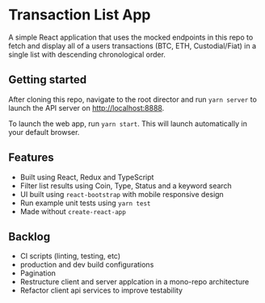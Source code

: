 # Transaction List App

A simple React application that uses the mocked endpoints in this repo to fetch and display all of a users transactions
(BTC, ETH, Custodial/Fiat) in a single list with descending chronological order.

## Getting started

After cloning this repo, navigate to the root director and run `yarn server` to launch the API server on [http://localhost:8888]().

To launch the web app, run `yarn start`. This will launch automatically in your default browser.

## Features

- Built using React, Redux and TypeScript
- Filter list results using Coin, Type, Status and a keyword search
- UI built using `react-bootstrap` with mobile responsive design
- Run example unit tests using `yarn test`
- Made without `create-react-app` 

## Backlog

- CI scripts (linting, testing, etc) 
- production and dev build configurations
- Pagination
- Restructure client and server applcation in a mono-repo architecture
- Refactor client api services to improve testability 
